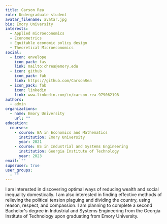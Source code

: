 ```yaml
---
title: Carson Rea
role: Undergraduate student
avatar_filename: avatar.jpg
bio: Emory University
interests:
  - Applied microeconomics
  - Econometrics
  - Equitable economic policy design
  - Theoretical Microeconomics
social:
  - icon: envelope
    icon_pack: fas
    link: mailto:chrea@emory.edu
  - icon: github
    icon_pack: fab
    link: https://github.com/CarsonRea
  - icon_pack: fab
    icon: linkedin
    link: www.linkedin.com/in/carson-rea-979062198
authors:
  - admin
organizations:
  - name: Emory University
    url: ""
education:
  courses:
    - course: BA in Economics and Mathematics
      institution: Emory University
      year: 2021
    - course: BS in Industrial and Systems Engineering
      institution: Georgia Institute of Technology
      year: 2023
email: ""
superuser: true
user_groups:
  - ""
---
```

I am interested in discovering optimal ways of reducing wealth and social inequality domestically. I am also interested in finding effective methods of relieving the political tension plaguing and dividing the country, using reason, respect, and compassion. I am planning to complete a second Bachelor's degree in Industrial and Systems Engineering from the Georgia Institute of Technology upon graduating from Emory University.
